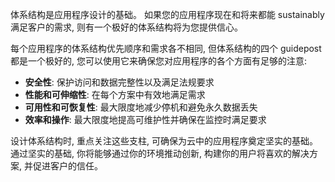 体系结构是应用程序设计的基础。 如果您的应用程序现在和将来都能 sustainably 满足客户的需求, 则有一个极好的体系结构将为您提供信心。

每个应用程序的体系结构优先顺序和需求各不相同, 但体系结构的四个 guidepost 都是一个极好的, 您可以使用它来确保您对应用程序的各个方面有足够的注意:

- **安全性**: 保护访问和数据完整性以及满足法规要求
- **性能和可伸缩性**: 在每个方案中有效地满足需求
- **可用性和可恢复性**: 最大限度地减少停机和避免永久数据丢失
- **效率和操作**: 最大限度地提高可维护性并确保在监控时满足要求

设计体系结构时, 重点关注这些支柱, 可确保为云中的应用程序奠定坚实的基础。 通过坚实的基础, 你将能够通过你的环境推动创新, 构建你的用户将喜欢的解决方案, 并促进客户的信任。